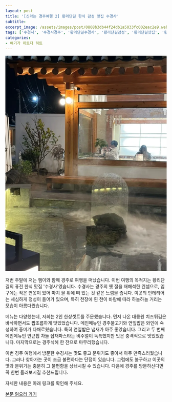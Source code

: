 ```yaml
---
layout: post
title: '[신라는 경주여행 2] 황리단길 한식 감성 맛집 수경사'
subtitle: 
excerpt_image: /assets/images/post/0808b3db44f24db1a5033fc002eac2e9.webp
tags: ['수경사', '수경사경주', '황리단길수경사', '황리단길감성', '황리단길맛집', '황리단길한식', '퓨전한식', '경주', '서이추', '서이추환영', '체크인챌린지']
categories: 
- 여기가 히트다 히트
---
```


![메인 이미지](/assets/images/post/0808b3db44f24db1a5033fc002eac2e9.webp)

저번 주말에 저는 햄이와 함께 경주로 여행을 떠났습니다. 이번 여행의 목적지는 황리단길의 퓨전 한식 맛집 '수경사'였습니다. 수경사는 경주의 옛 절을 재해석한 컨셉으로, 입구에는 작은 연못이 있어 마치 물 위에 떠 있는 것 같은 느낌을 줍니다. 이곳의 인테리어는 세심하게 정성이 들어가 있으며, 특히 천장에 흰 천이 바람에 따라 하늘하늘 거리는 모습이 아름다웠습니다.

메뉴는 다양했는데, 저희는 2인 한상셋트를 주문했습니다. 먼저 나온 대릉원 치즈튀김은 바삭하면서도 짭조름하게 맛있었습니다. 메인메뉴인 경주불고기와 연잎밥은 와인에 숙성하여 풍미가 다채로웠습니다. 특히 연잎밥은 냄새가 아주 좋았습니다. 그리고 두 번째 메인메뉴인 연근칩 차돌 잡채파스타는 비주얼이 독특했지만 맛은 충격적으로 맛있었습니다. 마지막으로는 경주식혜 한 잔으로 마무리했습니다.

이번 경주 여행에서 방문한 수경사는 맛도 좋고 분위기도 좋아서 아주 만족스러웠습니다. 그러나 찾아가는 곳이 조금 불편하다는 단점이 있습니다. 그럼에도 불구하고 이곳의 맛과 분위기는 충분히 그 불편함을 상쇄시킬 수 있습니다. 다음에 경주를 방문하신다면 꼭 한번 들러보시길 추천드립니다.

자세한 내용은 아래 링크를 확인해 주세요.

[본문 읽으러 가기](https://m.blog.naver.com/ham_eaten_jellybear/223215206523)
